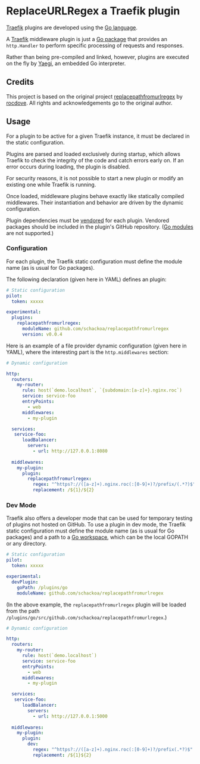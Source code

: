 # ReplaceURLRegex a Traefik plugin

[Traefik](https://traefik.io) plugins are developed using the [Go language](https://golang.org).

A [Traefik](https://traefik.io) middleware plugin is just a [Go package](https://golang.org/ref/spec#Packages) that provides an `http.Handler` to perform specific processing of requests and responses.

Rather than being pre-compiled and linked, however, plugins are executed on the fly by [Yaegi](https://github.com/traefik/yaegi), an embedded Go interpreter.

## Credits

This project is based on the original project [replacepathfromurlregex](https://github.com/rocdove/replacepathfromurlregex) by [rocdove](https://github.com/rocdove). All rights and acknowledgements go to the original author.

## Usage

For a plugin to be active for a given Traefik instance, it must be declared in the static configuration.

Plugins are parsed and loaded exclusively during startup, which allows Traefik to check the integrity of the code and catch errors early on.
If an error occurs during loading, the plugin is disabled.

For security reasons, it is not possible to start a new plugin or modify an existing one while Traefik is running.

Once loaded, middleware plugins behave exactly like statically compiled middlewares.
Their instantiation and behavior are driven by the dynamic configuration.

Plugin dependencies must be [vendored](https://golang.org/ref/mod#tmp_25) for each plugin.
Vendored packages should be included in the plugin's GitHub repository. ([Go modules](https://blog.golang.org/using-go-modules) are not supported.)

### Configuration

For each plugin, the Traefik static configuration must define the module name (as is usual for Go packages).

The following declaration (given here in YAML) defines an plugin:

```yaml
# Static configuration
pilot:
  token: xxxxx

experimental:
  plugins:
    replacepathfromurlregex:
      moduleName: github.com/schackoa/replacepathfromurlregex
      version: v0.0.4
```

Here is an example of a file provider dynamic configuration (given here in YAML), where the interesting part is the `http.middlewares` section:

```yaml
# Dynamic configuration

http:
  routers:
    my-router:
      rule: host(`demo.localhost`, `{subdomain:[a-z]+}.nginx.roc`)
      service: service-foo
      entryPoints:
        - web
      middlewares:
        - my-plugin

  services:
   service-foo:
      loadBalancer:
        servers:
          - url: http://127.0.0.1:8080
  
  middlewares:
    my-plugin:
      plugin:
        replacepathfromurlregex:
          regex: "^https?://([a-z]+).nginx.roc(:[0-9]+)?/prefix/(.*?)$"
          replacement: /${1}/${2}
```

### Dev Mode

Traefik also offers a developer mode that can be used for temporary testing of plugins not hosted on GitHub.
To use a plugin in dev mode, the Traefik static configuration must define the module name (as is usual for Go packages) and a path to a [Go workspace](https://golang.org/doc/gopath_code.html#Workspaces), which can be the local GOPATH or any directory.

```yaml
# Static configuration
pilot:
  token: xxxxx

experimental:
  devPlugin:
    goPath: /plugins/go
    moduleName: github.com/schackoa/replacepathfromurlregex
```

(In the above example, the `replacepathfromurlregex` plugin will be loaded from the path `/plugins/go/src/github.com/schackoa/replacepathfromurlregex`.)

```yaml
# Dynamic configuration

http:
  routers:
    my-router:
      rule: host(`demo.localhost`)
      service: service-foo
      entryPoints:
        - web
      middlewares:
        - my-plugin

  services:
   service-foo:
      loadBalancer:
        servers:
          - url: http://127.0.0.1:5000
  
  middlewares:
    my-plugin:
      plugin:
        dev:
          regex: "^https?://([a-z]+).nginx.roc(:[0-9]+)?/prefix(.*?)$"
          replacement: /${1}${2}
```
